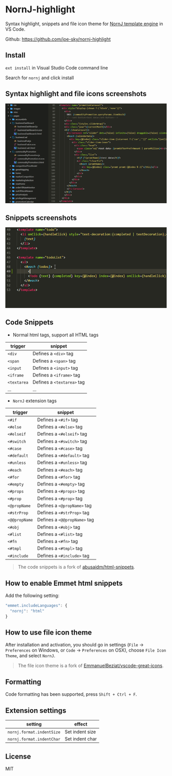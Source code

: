 # NornJ-highlight

Syntax highlight, snippets and file icon theme for [NornJ template engine](https://github.com/joe-sky/nornj) in VS Code.

Github: https://github.com/joe-sky/nornj-highlight

## Install

`ext install` in Visual Studio Code command line

Search for `nornj` and click install

## Syntax highlight and file icons screenshots

![nornj-template-example](images/screenshot.png)

## Snippets screenshots

![nornj-template-example](images/snippets.gif)

## Code Snippets

* Normal html tags, support all HTML tags

|trigger|snippet|
|-------|-------|
|`<div`|Defines a `<div>` tag|
|`<span`|Defines a `<span>` tag|
|`<input`|Defines a `<input>` tag|
|`<iframe`|Defines a `<iframe>` tag|
|`<textarea`|Defines a `<textarea>` tag|
|...|...|

* `NornJ` extension tags

|trigger|snippet|
|-------|-------|
|`<#if`|Defines a `<#if>` tag|
|`<#else`|Defines a `<#else>` tag|
|`<#elseif`|Defines a `<#elseif>` tag|
|`<#switch`|Defines a `<#switch>` tag|
|`<#case`|Defines a `<#case>` tag|
|`<#default`|Defines a `<#default>` tag|
|`<#unless`|Defines a `<#unless>` tag|
|`<#each`|Defines a `<#each>` tag|
|`<#for`|Defines a `<#for>` tag|
|`<#empty`|Defines a `<#empty>` tag|
|`<#props`|Defines a `<#props>` tag|
|`<#prop`|Defines a `<#prop>` tag|
|`<@propName`|Defines a `<@propName>` tag|
|`<#strProp`|Defines a `<#strProp>` tag|
|`<@@propName`|Defines a `<@@propName>` tag|
|`<#obj`|Defines a `<#obj>` tag|
|`<#list`|Defines a `<#list>` tag|
|`<#fn`|Defines a `<#fn>` tag|
|`<#tmpl`|Defines a `<#tmpl>` tag|
|`<#include`|Defines a `<#include>` tag|

> The code snippets is a fork of [abusaidm/html-snippets](https://github.com/abusaidm/html-snippets).

## How to enable Emmet html snippets

Add the following setting:

```js
"emmet.includeLanguages": {
  "nornj": "html"
}
```

## How to use file icon theme

After installation and activation, you should go in settings (`File` → `Preferences` on Windows, or `Code` → `Preferences` on OSX), choose `File Icon Theme`, and select `NornJ`.

> The file icon theme is a fork of [EmmanuelBeziat/vscode-great-icons](https://github.com/EmmanuelBeziat/vscode-great-icons).

## Formatting

Code formatting has been supported, press `Shift + Ctrl + F`.

## Extension settings

|setting|effect|
|-------|-------|
|`nornj.format.indentSize`|Set indent size|
|`nornj.format.indentChar`|Set indent char|

## License

MIT